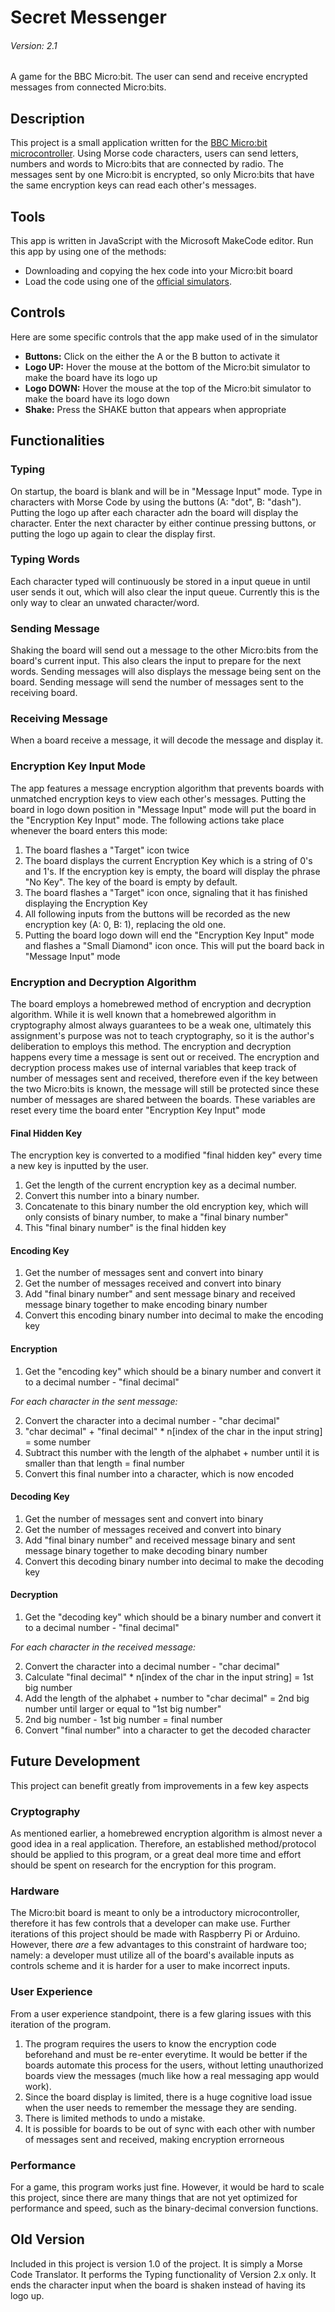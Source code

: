 # Secret Messenger
###### Version: 2.1
A game for the BBC Micro:bit. The user can send and receive encrypted messages from connected Micro:bits.

## Description
This project is a small application written for the [BBC Micro:bit microcontroller](https://microbit.org/). Using Morse code characters, users can send letters, numbers and words to Micro:bits that are connected by radio. The messages sent by one Micro:bit is encrypted, so only Micro:bits that have the same encryption keys can read each other's messages.

## Tools
This app is written in JavaScript with the Microsoft MakeCode editor. Run this app by using one of the methods:
- Downloading and copying the hex code into your Micro:bit board
- Load the code using one of the [official simulators](https://microbit.org/code/).

## Controls
Here are some specific controls that the app make used of in the simulator
- **Buttons:** Click on the either the A or the B button to activate it
- **Logo UP:** Hover the mouse at the bottom of the Micro:bit simulator to make the board have its logo up
- **Logo DOWN:** Hover the mouse at the top of the Micro:bit simulator to make the board have its logo down
- **Shake:** Press the SHAKE button that appears when appropriate

## Functionalities
### Typing
On startup, the board is blank and will be in "Message Input" mode. Type in characters with Morse Code by using the buttons (A: "dot", B: "dash"). Putting the logo up after each character adn the board will display the character. Enter the next character by either continue pressing buttons, or putting the logo up again to clear the display first.
### Typing Words
Each character typed will continuously be stored in a input queue in until user sends it out, which will also clear the input queue. Currently this is the only way to clear an unwated character/word.
### Sending Message
Shaking the board will send out a message to the other Micro:bits from the board's current input. This also clears the input to prepare for the next words. Sending messages will also displays the message being sent on the board. Sending message will send the number of 
messages sent to the receiving board.
### Receiving Message
When a board receive a message, it will decode the message and display it.
### Encryption Key Input Mode
The app features a message encryption algorithm that prevents boards with unmatched encryption keys to view each other's messages. Putting the board in logo down position in "Message Input" mode will put the board in the "Encryption Key Input" mode. The following actions take place whenever the board enters this mode:
1. The board flashes a "Target" icon twice
2. The board displays the current Encryption Key which is a string of 0's and 1's. If the encryption key is empty, the board will display the phrase "No Key". The key of the board is empty by default.
3. The board flashes a "Target" icon once, signaling that it has finished displaying the Encryption Key
4. All following inputs from the buttons will be recorded as the new encryption key (A: 0, B: 1), replacing the old one.
5. Putting the board logo down will end the "Encryption Key Input" mode and flashes a "Small Diamond" icon once. This will put the board back in "Message Input" mode

### Encryption and Decryption Algorithm
The board employs a homebrewed method of encryption and decryption algorithm. While it is well known that a homebrewed algorithm in cryptography almost always guarantees to be a weak one, ultimately this assignment's purpose was not to teach cryptography, so it is the author's deliberation to employs this method. The encryption and decryption happens every time a message is sent out or received.
The encryption and decryption process makes use of internal variables that keep track of number of messages sent and received,
therefore even if the key between the two Micro:bits is known, the message will still be protected since these number of messages
are shared between the boards. These variables are reset every time the board enter "Encryption Key Input" mode

#### Final Hidden Key
The encryption key is converted to a modified "final hidden key" every time a new key is inputted by the user.
1. Get the length of the current encryption key as a decimal number.
2. Convert this number into a binary number.
3. Concatenate to this binary number the old encryption key, which will only consists of binary number, to make a "final binary number"
4. This "final binary number" is the final hidden key

#### Encoding Key
1. Get the number of messages sent and convert into binary
2. Get the number of messages received and convert into binary
3. Add "final binary number" and sent message binary and received message binary together to make encoding binary number
4. Convert this encoding binary number into decimal to make the encoding key

#### Encryption
1. Get the "encoding key" which should be a binary number and convert it to a decimal number - "final decimal"

*For each character in the sent message:*

2. Convert the character into a decimal number - "char decimal"
3. "char decimal" + "final decimal" * n\[index of the char in the input string\] = some number
4. Subtract this number with the length of the alphabet + number until it is smaller than that length = final number
5. Convert this final number into a character, which is now encoded

#### Decoding Key
1. Get the number of messages sent and convert into binary
2. Get the number of messages received and convert into binary
3. Add "final binary number" and received message binary and sent message binary together to make decoding binary number
4. Convert this decoding binary number into decimal to make the decoding key


#### Decryption
1. Get the "decoding key" which should be a binary number and convert it to a decimal number - "final decimal"

*For each character in the received message:*

2. Convert the character into a decimal number - "char decimal"
3. Calculate "final decimal" * n\[index of the char in the input string\] = 1st big number
4. Add the length of the alphabet + number to "char decimal" = 2nd big number until larger or equal to "1st big number"
5. 2nd big number - 1st big number = final number
6. Convert "final number" into a character to get the decoded character

## Future Development
This project can benefit greatly from improvements in a few key aspects
### Cryptography
As mentioned earlier, a homebrewed encryption algorithm is almost never a good idea in a real application. Therefore, an established method/protocol should be applied to this program, or a great deal more time and effort should be spent on research for the encryption for this program.
### Hardware
The Micro:bit board is meant to only be a introductory microcontroller, therefore it has few controls that a developer can make use. Further iterations of this project should be made with Raspberry Pi or Arduino. However, there *are* a few advantages to this constraint of hardware too; namely: a developer must utilize all of the board's available inputs as controls scheme and it is harder for a user to make incorrect inputs.
### User Experience
From a user experience standpoint, there is a few glaring issues with this iteration of the program. 
1. The program requires the users to know the encryption code beforehand and must be re-enter everytime. It would be better if the boards automate this process for the users, without letting unauthorized boards view the messages (much like how a real messaging app would work).
2. Since the board display is limited, there is a huge cognitive load issue when the user needs to remember the message they are sending.
3. There is limited methods to undo a mistake.
4. It is possible for boards to be out of sync with each other with number of messages sent and received, making encryption errorneous
### Performance
For a game, this program works just fine. However, it would be hard to scale this project, since there are many things that are not yet optimized for performance and speed, such as the binary-decimal conversion functions.

## Old Version
Included in this project is version 1.0 of the project. It is simply a Morse Code Translator. It performs the Typing functionality of Version 2.x only. It ends the character input when the board is shaken instead of having its logo up.
